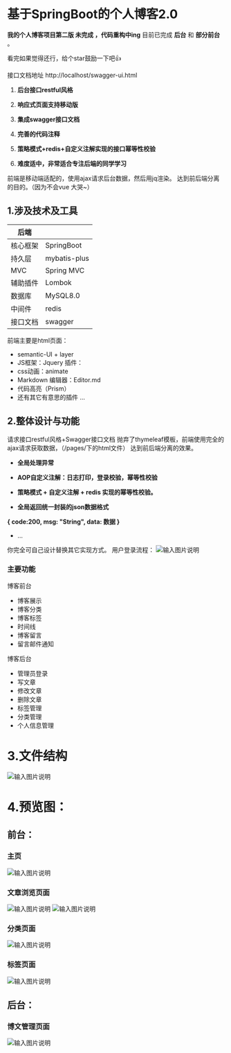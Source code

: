 #  基于SpringBoot的个人博客2.0
 **我的个人博客项目第二版 未完成 ，代码重构中ing** 
目前已完成   **后台**   和   **部分前台** 。 

看完如果觉得还行，给个star鼓励一下吧👍

接口文档地址  http://localhost/swagger-ui.html

1.  **后台接口restful风格** 

2.  **响应式页面支持移动版** 
3.  **集成swagger接口文档** 
4.  **完善的代码注释** 
5.   **策略模式+redis+自定义注解实现的接口幂等性校验** 

6.  **难度适中，非常适合专注后端的同学学习** 

前端是移动端适配的，使用ajax请求后台数据，然后用jq渲染。
达到前后端分离的目的。（因为不会vue  大哭~）

## 1.涉及技术及工具

|  后端 |    |
|---|---|
|  核心框架 | SpringBoot  |
|  持久层 |  mybatis-plus |
|  MVC | Spring MVC  |
| 辅助插件  | Lombok  |
| 数据库  |  MySQL8.0 |
| 中间件  | redis  |
| 接口文档  | swagger  |

前端主要是html页面：
- semantic-UI + layer
- JS框架：Jquery
插件：
- css动画：animate     
- Markdown 编辑器：Editor.md
- 代码高亮（Prism）
- 还有其它有意思的插件 ...

## 2.整体设计与功能
请求接口restful风格+Swagger接口文档
抛弃了thymeleaf模板，前端使用完全的ajax请求获取数据，（/pages/下的html文件）
达到前后端分离的效果。

*  **全局处理异常** 
*  **AOP自定义注解：日志打印，登录校验，幂等性校验** 
*  **策略模式 + 自定义注解 + redis 实现的幂等性校验。** 

*  **全局返回统一封装的json数据格式** 

 **{
    code:200,
    msg: "String",
    data: 数据
}** 

* ...

你完全可自己设计替换其它实现方式。
用户登录流程：
![输入图片说明](assets/login.png)
### 主要功能

博客前台
- 博客展示
- 博客分类
- 博客标签
- 时间线
- 博客留言
- 留言邮件通知

博客后台
- 管理员登录
- 写文章
- 修改文章
- 删除文章
- 标签管理
- 分类管理
- 个人信息管理
# 3.文件结构
![输入图片说明](assets/%E6%96%87%E4%BB%B6%E7%BB%93%E6%9E%84.png)
# 4.预览图：
## 前台：
### 主页
![输入图片说明](assets/%E4%B8%BB%E9%A1%B5.png)
### 文章浏览页面
![输入图片说明](blogPage.png)
![输入图片说明](assets/blogpage2.png)
### 分类页面
![输入图片说明](assets/%E5%88%86%E7%B1%BB%E9%A1%B5.png)
### 标签页面
![输入图片说明](assets/tagsPage.png)

## 后台：
### 博文管理页面
![输入图片说明](assets/%E5%90%8E%E5%8F%B0%E6%96%87%E7%AB%A0%E7%AE%A1%E7%90%86.png)